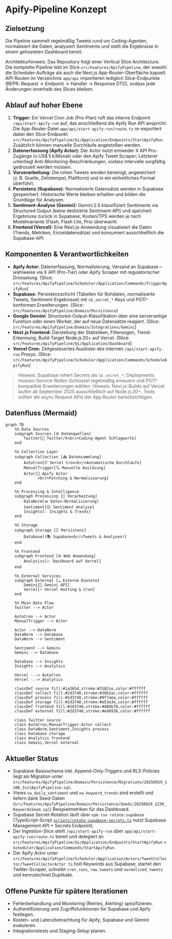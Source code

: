 # Apify-Pipeline Konzept

## Zielsetzung
Die Pipeline sammelt regelmäßig Tweets rund um Coding-Agenten, normalisiert die Daten, analysiert Sentiments und stellt die Ergebnisse in einem gehosteten Dashboard bereit.

Architekturhinweis: Das Repository folgt einer Vertical Slice Architecture. Die komplette Pipeline lebt im Slice `src/Features/ApifyPipeline`, der sowohl die Scheduler-Aufträge als auch die Next.js App-Router-Oberfläche kapselt. API-Routen im Verzeichnis `app/api` importieren lediglich Slice-Endpunkte (REPR: Request → Endpoint → Handler → Response DTO), sodass jede Änderungen innerhalb des Slices bleiben.

## Ablauf auf hoher Ebene
1. **Trigger:** Ein Vercel Cron Job (Pro-Plan) ruft das interne Endpoint `/api/start-apify-run` auf, das anschließend die Apify Run API anspricht. Die App-Router-Datei `app/api/start-apify-run/route.ts` re-exportiert dabei den Slice-Endpunkt `src/Features/ApifyPipeline/Ui/Application/Endpoints/StartApifyRun`. Zusätzlich können manuelle Durchläufe angestoßen werden.
2. **Datenerfassung (Apify Actor):** Der Actor nutzt entweder X API Pro-Zugänge (≈ US$ 5 k/Monat) oder den Apify Tweet Scraper; Letzterer unterliegt Anti-Monitoring-Beschränkungen, sodass Intervalle sorgfältig gedrosselt werden müssen.
3. **Vorverarbeitung:** Die rohen Tweets werden bereinigt, angereichert (z. B. Quelle, Zeitstempel, Plattform) und in ein einheitliches Format überführt.
4. **Persistenz (Supabase):** Normalisierte Datensätze werden in Supabase gespeichert. Historische Werte bleiben erhalten und bilden die Grundlage für Analysen.
5. **Sentiment-Analyse (Gemini):** Gemini 2.5 klassifiziert Sentiments via Structured Output (keine dedizierte Sentiment-API) und speichert Ergebnisse zurück in Supabase; Kosten/TPS werden je nach Modellvariante (Flash, Flash Lite, Pro) überwacht.
6. **Frontend (Vercel):** Eine Next.js-Anwendung visualisiert die Daten (Trends, Metriken, Einzeldatensätze) und konsumiert ausschließlich die Supabase-API.

## Komponenten & Verantwortlichkeiten
- **Apify Actor:** Datenerfassung, Normalisierung, Versand an Supabase – wahlweise via X API (Pro-Tier) oder Apify Scraper mit regulatorischer Drosselung. (Slice: `src/Features/ApifyPipeline/Scheduler/Application/Commands/TriggerApifyRun`)
- **Supabase:** Persistenzschicht (Tabellen für Rohdaten, normalisierte Tweets, Sentiment-Ergebnisse) mit `sb_secret_*` Keys und PG17-konformen Erweiterungen. (Slice: `src/Features/ApifyPipeline/Domain/Persistence`)
- **Google Gemini:** Structured-Output-Klassifikation über eine serverseitige Funktion oder einen Worker, der auf neue Datensätze reagiert. (Slice: `src/Features/ApifyPipeline/Domain/Integrations/Gemini`)
- **Next.js Frontend:** Darstellung der Statistiken, Filterungen, Trend-Erkennung; Build-Target Node.js 20+ auf Vercel. (Slice: `src/Features/ApifyPipeline/Ui/Application/Dashboard`)
- **Vercel Cron:** Zeitgesteuertes Auslösen des internen `/api/start-apify-run` Proxys. (Slice: `src/Features/ApifyPipeline/Scheduler/Application/Commands/ScheduleApifyRun`)

> Hinweis: Supabase rotiert Secrets als `sb_secret_*`; Deployments müssen Service-Rollen-Schlüssel regelmäßig erneuern und PG17-kompatible Erweiterungen wählen.
> Hinweis: Next.js-Builds auf Vercel laufen ab September 2025 ausschließlich auf Node.js 20+, Tests sollten die async Request APIs der App Router berücksichtigen.

## Datenfluss (Mermaid)
```mermaid
graph TB
    %% Data Sources
    subgraph Sources [🌐 Datenquellen]
        Twitter[📢 Twitter/X<br/>Coding-Agent Schlagworte]
    end

    %% Collection Layer
    subgraph Collection [📥 Datensammlung]
        AutoCron[⏰ Vercel Cron<br/>Automatische Durchläufe]
        ManualTrigger[🔍 Manuelle Auslösung]
        Actor[🤖 Apify Actor
              <br/>Fetching & Normalisierung]
    end

    %% Processing & Intelligence
    subgraph Processing [🧠 Verarbeitung]
        DataNorm[📊 Daten-Normalisierung]
        Sentiment[😊 Sentiment Analyse]
        Insights[💡 Insights & Trends]
    end

    %% Storage
    subgraph Storage [🗄️ Persistenz]
        Database[(📚 Supabase<br/>Tweets & Analysen)]
    end

    %% Frontend
    subgraph Frontend [🌐 Web Anwendung]
        Analytics[📈 Dashboard auf Vercel]
    end

    %% External Services
    subgraph External [☁️ Externe Dienste]
        Gemini[🤖 Gemini API]
        Vercel[⚡ Vercel Hosting & Cron]
    end

    %% Main Data Flow
    Twitter --> Actor

    AutoCron --> Actor
    ManualTrigger --> Actor

    Actor --> DataNorm
    DataNorm --> Database
    DataNorm --> Sentiment

    Sentiment --> Gemini
    Gemini --> Database

    Database --> Insights
    Insights --> Analytics

    Vercel -.-> AutoCron
    Vercel -.-> Analytics

    classDef source fill:#1a365d,stroke:#3182ce,color:#ffffff
    classDef collect fill:#2d3748,stroke:#38b2ac,color:#ffffff
    classDef process fill:#2d3748,stroke:#9f7aea,color:#ffffff
    classDef storage fill:#2d3748,stroke:#e53e3e,color:#ffffff
    classDef frontend fill:#2d3748,stroke:#48bb78,color:#ffffff
    classDef external fill:#2d3748,stroke:#ed8936,color:#ffffff

    class Twitter source
    class AutoCron,ManualTrigger,Actor collect
    class DataNorm,Sentiment,Insights process
    class Database storage
    class Analytics frontend
    class Gemini,Vercel external
```

## Aktueller Status
- Supabase Basisschema inkl. Append-Only-Triggers und RLS-Policies liegt als Migration unter `src/Features/ApifyPipeline/Domain/Persistence/Migrations/20250929_1200_InitApifyPipeline.sql`.
- Views `vw_daily_sentiment` und `vw_keyword_trends` sind erstellt und liefern dank Seed-Daten (`src/Features/ApifyPipeline/Domain/Persistence/Seeds/20250929_1230_KeywordsSeed.sql`) Beispielmetriken für das Dashboard.
- Supabase Secret-Rotation läuft über `npm run rotate:supabase` (TypeScript-Script [`scripts/rotate-supabase-secrets.ts`](file:///home/prinova/CodeProjects/agent-vibes/scripts/rotate-supabase-secrets.ts) nutzt Supabase Management API + Secrets Endpoint).
- Der Ingestion-Slice stellt `/api/start-apify-run` über `app/api/start-apify-run/route.ts` bereit und delegiert an `src/Features/ApifyPipeline/Ui/Application/Endpoints/StartApifyRun` + `Scheduler/Application/Commands/StartApifyRun`.
- Der Apify Actor unter `src/Features/ApifyPipeline/Scheduler/Application/Actors/TweetCollector/TweetCollectorActor.ts` holt Keywords aus Supabase, startet den Twitter-Scraper, schreibt `cron_runs`, `raw_tweets` und `normalized_tweets` und kennzeichnet Duplikate.

## Offene Punkte für spätere Iterationen
- Fehlerbehandlung und Monitoring (Retries, Alerting) spezifizieren.
- Authentifizierung und Zugriffsfunktionen für Supabase und Apify festlegen.
- Kosten- und Latenzbetrachtung für Apify, Supabase und Gemini evaluieren.
- Integrationstests und Staging-Setup planen.
